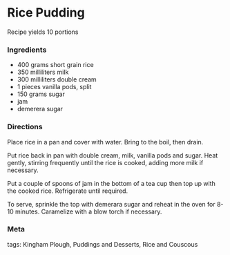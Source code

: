 # Rice Pudding

Recipe yields 10 portions 

### Ingredients
 * 400 grams short grain rice
 * 350 milliliters milk
 * 300 milliliters double cream
 * 1 pieces vanilla pods, split
 * 150 grams sugar
 * jam
 * demerera sugar

### Directions

Place rice in a pan and cover with water.  Bring to the boil, then drain.

Put rice back in pan with double cream, milk, vanilla pods and sugar.  Heat gently, stirring frequently until the rice is cooked, adding more milk if necessary.

Put a couple of spoons of jam in the bottom of a tea cup then top up with the cooked rice.  Refrigerate until required.

To serve, sprinkle the top with demerara sugar and reheat in the oven for 8-10 minutes.  Caramelize with a blow torch if necessary.

### Meta

tags: Kingham Plough, Puddings and Desserts, Rice and Couscous

